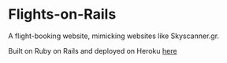 # Flights-on-Rails


A flight-booking website, mimicking websites like Skyscanner.gr.

Built on Ruby on Rails and deployed on Heroku [here](https://flights-on-rails.herokuapp.com/)

